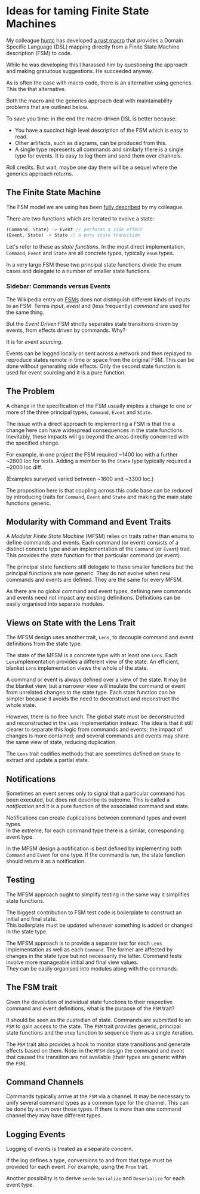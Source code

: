 # Ideas for taming Finite State Machines

My colleague [huntc](https://github.com/huntc) has 
developed [a rust macro](https://github.com/titanclass/edfsm) 
that provides a Domain Specific Language (DSL) mapping directly from a 
Finite State Machine description (FSM) to code.

While he was developing this I harassed him by questioning the approach and
making gratuitous suggestions.   He succeeded anyway.

As is often the case with macro code, there is an alternative using generics.
This the that alternative.

Both the macro and the generics approach deal with maintainability problems 
that are outlined below. 

To save you time: in the end the macro-driven DSL is better because:

- You have a succinct high level description of the FSM which is easy to read. 
- Other artifacts, such as diagrams, can be produced from this.
- A single type represents all commands and similarly there is a single type for events. 
  It is easy to log them and send them over channels. 

Roll credits.  But wait, maybe one day there will be a sequel where the generics approach returns.

## The Finite State Machine

The FSM model we are using has been 
[fully described](http://christopherhunt-software.blogspot.com/2021/02/event-driven-finite-state-machines.html) 
by my colleague. 

There are two functions which are iterated to evolve a state:

```rust
(Command, State) -> Event // performs a side effect
(Event, State) -> State // a pure state transition
```

Let's refer to these as _state functions_.
In the most direct implementation, `Command`, `Event` and `State` 
are all concrete types, typically `enum` types.

In a very large FSM these two principal state functions divide
the enum cases and delegate to a number of smaller state
functions.

### Sidebar: Commands versus Events

The Wikipedia entry on [FSMs](https://en.wikipedia.org/wiki/Finite-state_machine) does not 
distinguish different kinds of inputs to an FSM.  Terms _input_, _event_ and 
(less frequently) _command_ are used for the same thing. 

But the _Event Driven_ FSM strictly separates state transitions driven by events, 
from effects driven by commands. Why?

It is for _event sourcing_.

Events can be logged locally or sent across a network and then replayed to reproduce states
remote in time or space from the original FSM.  This can be done without generating side effects.
Only the second state function is used for event sourcing and it is a pure function. 

## The Problem

A change in the specification of the FSM usually implies
a change to one or more of the three principal types, 
`Command`, `Event` and `State`.

The issue with a direct approach to implementing a FSM
is that the a change here can have widespread consequences 
in the state functions.
Inevitably, these impacts will go beyond the areas
directly concerned with the specified change.

For example, in one project the FSM required ~1400 loc with a further
~2800 loc for tests. Adding a member to the `State` type typically 
required a ~2000 loc diff. 

(Examples surveyed varied between ~1600 and ~3300 loc.)

The proposition here is that coupling across this code base 
can be reduced by introducing traits for `Command`, `Event` and `State`
and making the main state functions generic.

## Modularity with Command and Event Traits

A _Modular Finite State Machine_ (MFSM) relies on traits 
rather than enums to define commands and events. 
Each command (or event) consists of a distinct concrete type and 
an implementation of the `Command` (or `Event`) trait. 
This provides the state function for that particular command (or event). 

The principal state functions still delegate to these smaller
functions but the principal functions are now generic. 
They do not evolve when new commands and events are defined. 
They are the same for every MFSM.  

As there are no global command and event types, defining new
commands and events need not impact any existing definitions.
Definitions can be easily organised into separate modules. 

## Views on State with the Lens Trait

The MFSM design uses another trait, `Lens`, to decouple command
and event definitions from the state type.

The state of the MFSM is a concrete type with at least one `Lens`. 
Each `Lens`implementation provides a different view of the state. 
An efficient, blanket `Lens` implementation views the whole of the state.  

A command or event is always defined over a view of the state.
It may be the blanket view, but a narrower view will insulate the 
command or event from unrelated changes to the state type. 
Each state function can be simpler because it avoids the need
to deconstruct and reconstruct the whole state.

However, there is no free lunch.  The global state must
be deconstructed and reconstructed in the `Lens` implementation instead.
The idea is that it still clearer to separate this logic from commands and events; 
the impact of changes is more contained; and several commands and events 
may share the same view of state, reducing duplication. 

The `Lens` trait codifies methods that are sometimes defined on `State`
to extract and update a partial state.

## Notifications

Sometimes an event serves only to signal that a particular command has been executed,
but does not describe its outcome.  This is called a _notification_ and it
is a pure function of the associated command and state.

Notifications can create duplications between command types and event types.  
In the extreme, for each command type there is a similar, corresponding event type.

In the MFSM design a notification is best defined by implementing both `Command` and `Event` 
for one type.  If the command is run, the state function should return it as a notification.  

## Testing

The MFSM approach ought to simplify testing in the same way it simplifies state functions.  

The biggest contribution to FSM test code is boilerplate to construct an initial and final state.  
This boilerplate must be updated whenever something is added or changed in the state type.   

The MFSM approach is to provide a separate test for each `Lens` implementation as well as each
`Command`.  The former are affected by changes in the state type but not necessarily the latter. 
Command tests involve more manageable initial and final view values.  
They can be easily organised into modules along with the commands.

## The FSM trait

Given the devolution of individual state functions to their respective command and event
definitions, what is the purpose of the `FSM` trait?   

It should be seen as the custodian of state.  Commands are submitted to an `FSM` to gain
access to the state.  The `FSM` trait provides generic, principal state functions and
the `step` function to sequence them as a single iteration.

The `FSM` trait also provides a hook to monitor state transitions and 
generate effects based on them.
Note: in the `MFSM` design the command and event that caused the transition 
are not available (their types are generic within the `FSM`).  

## Command Channels

Commands typically arrive at the `FSM` via a channel.   It may be necessary to unify several
command types as a common type for the channel.  This can be done by enum over those types.
If there is more than one command channel they may have different types.

## Logging Events

Logging of events is treated as a separate concern. 

If the log defines a type, conversions to and from that type must be provided
for each event.  For example, using the `From` trait. 

Another possibility is to derive `serde` `Serialize` and `Deserialize` 
for each event type.


